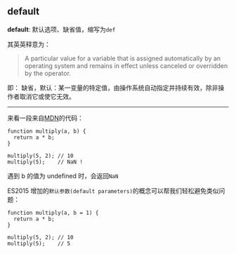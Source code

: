 

## default

**default**: 默认选项、缺省值，缩写为`def`

其英英释意为：

>  A particular value for a variable that is assigned automatically by an operating system and remains in effect unless canceled or overridden by the operator.

即：  缺省，默认：某一变量的特定值，由操作系统自动指定并持续有效，除非操作者取消它或使它无效。

---

来看一段来自[MDN][1]的代码：

```
function multiply(a, b) {
  return a * b;
}

multiply(5, 2); // 10
multiply(5);    // NaN !
```
遇到 b 的值为 undefined 时，会返回`NaN`

ES2015 增加的`默认参数(default parameters)`的概念可以帮我们轻松避免类似问题：
```
function multiply(a, b = 1) {
  return a * b;
}

multiply(5, 2); // 10
multiply(5);    // 5
```

[1]: https://developer.mozilla.org/en-US/docs/Web/JavaScript/Reference/Functions/Default_parameters

